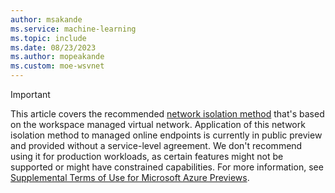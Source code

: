 ```yaml
---
author: msakande
ms.service: machine-learning
ms.topic: include
ms.date: 08/23/2023
ms.author: mopeakande
ms.custom: moe-wsvnet
---
```


> [!IMPORTANT]
> This article covers the recommended [network isolation method](../concept-secure-online-endpoint.md) that's based on the workspace managed virtual network. Application of this network isolation method to managed online endpoints is currently in public preview and provided without a service-level agreement. We don't recommend using it for production workloads, as certain features might not be supported or might have constrained capabilities. For more information, see [Supplemental Terms of Use for Microsoft Azure Previews](https://azure.microsoft.com/support/legal/preview-supplemental-terms/).